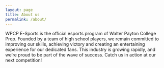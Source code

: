 ```yaml
---
layout: page
title: About us
permalink: /about/
---
```


WPCP E-Sports is the official esports program of Walter Payton College Prep. Founded by a team of high school players, we remain committed to improving our skills, achieving victory and creating an entertaining experience for our dedicated fans. This industry is growing rapidly, and we’re proud to be part of the wave of success. Catch us in action at our next competition!